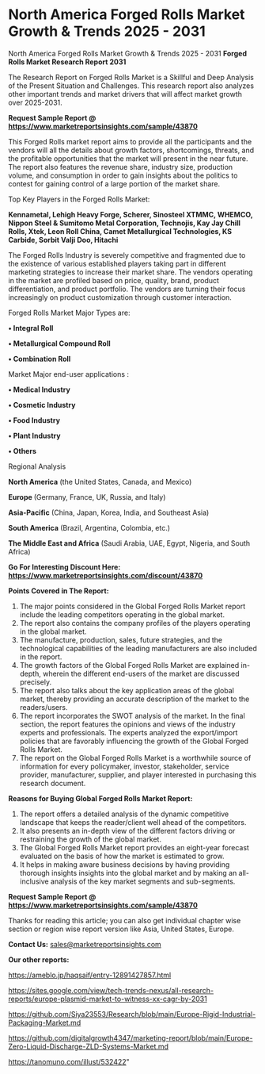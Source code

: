 # North America Forged Rolls Market Growth & Trends 2025 - 2031
North America Forged Rolls Market Growth & Trends 2025 - 2031
<strong>Forged Rolls Market Research Report 2031</strong>

The Research Report on Forged Rolls Market is a Skillful and Deep Analysis of the Present Situation and Challenges. This research report also analyzes other important trends and market drivers that will affect market growth over 2025-2031.

<strong>Request Sample Report @ <a href=https://www.marketreportsinsights.com/sample/43870>https://www.marketreportsinsights.com/sample/43870</a></strong>

This Forged Rolls market report aims to provide all the participants and the vendors will all the details about growth factors, shortcomings, threats, and the profitable opportunities that the market will present in the near future. The report also features the revenue share, industry size, production volume, and consumption in order to gain insights about the politics to contest for gaining control of a large portion of the market share.

Top Key Players in the Forged Rolls Market:

<strong>Kennametal, Lehigh Heavy Forge, Scherer, Sinosteel XTMMC, WHEMCO, Nippon Steel & Sumitomo Metal Corporation, Technojis, Kay Jay Chill Rolls, Xtek, Leon Roll China, Camet Metallurgical Technologies, KS Carbide, Sorbit Valji Doo, Hitachi</strong>

The Forged Rolls Industry is severely competitive and fragmented due to the existence of various established players taking part in different marketing strategies to increase their market share. The vendors operating in the market are profiled based on price, quality, brand, product differentiation, and product portfolio. The vendors are turning their focus increasingly on product customization through customer interaction.

Forged Rolls Market Major Types are:

<strong>•  Integral Roll

•  Metallurgical Compound Roll

•  Combination Roll</strong>

Market Major end-user applications :

<strong>•  Medical Industry

•  Cosmetic Industry

•  Food Industry

•  Plant Industry

•  Others</strong>

Regional Analysis

</u><strong><b>North America</b></strong> (the United States, Canada, and Mexico)

<strong><b>Europe </b></strong>(Germany, France, UK, Russia, and Italy)

<strong><b>Asia-Pacific</b></strong> (China, Japan, Korea, India, and Southeast Asia)

<strong><b>South America</b></strong> (Brazil, Argentina, Colombia, etc.)

<strong><b>The Middle East and Africa</b></strong> (Saudi Arabia, UAE, Egypt, Nigeria, and South Africa)

<strong>Go For Interesting Discount Here: <a href=https://www.marketreportsinsights.com/discount/43870>https://www.marketreportsinsights.com/discount/43870</a></strong>

<strong>Points Covered in The Report:</strong>
<ol>
  <li>The major points considered in the Global Forged Rolls Market report include the leading competitors operating in the global market.</li>
  <li>The report also contains the company profiles of the players operating in the global market.</li>
  <li>The manufacture, production, sales, future strategies, and the technological capabilities of the leading manufacturers are also included in the report.</li>
  <li>The growth factors of the Global Forged Rolls Market are explained in-depth, wherein the different end-users of the market are discussed precisely.</li>
  <li>The report also talks about the key application areas of the global market, thereby providing an accurate description of the market to the readers/users.</li>
  <li>The report incorporates the SWOT analysis of the market. In the final section, the report features the opinions and views of the industry experts and professionals. The experts analyzed the export/import policies that are favorably influencing the growth of the Global Forged Rolls Market.</li>
  <li>The report on the Global Forged Rolls Market is a worthwhile source of information for every policymaker, investor, stakeholder, service provider, manufacturer, supplier, and player interested in purchasing this research document.</li>
</ol>
<strong>Reasons for Buying Global Forged Rolls Market Report:</strong>

<ol>
  <li>The report offers a detailed analysis of the dynamic competitive landscape that keeps the reader/client well ahead of the competitors.</li>
  <li>It also presents an in-depth view of the different factors driving or restraining the growth of the global market.</li>
  <li>The Global Forged Rolls Market report provides an eight-year forecast evaluated on the basis of how the market is estimated to grow.</li>
  <li>It helps in making aware business decisions by having providing thorough insights insights into the global market and by making an all-inclusive analysis of the key market segments and sub-segments.</li>
</ol>
<strong>Request Sample Report @ <a href=https://www.marketreportsinsights.com/sample/43870>https://www.marketreportsinsights.com/sample/43870</a></strong>


Thanks for reading this article; you can also get individual chapter wise section or region wise report version like Asia, United States, Europe.

<strong>Contact Us:</strong>
sales@marketreportsinsights.com

<strong>Our other reports:</strong>

<a href=https://ameblo.jp/haqsaif/entry-12891427857.html>https://ameblo.jp/haqsaif/entry-12891427857.html</a>

<a href=https://sites.google.com/view/tech-trends-nexus/all-research-reports/europe-plasmid-market-to-witness-xx-cagr-by-2031>https://sites.google.com/view/tech-trends-nexus/all-research-reports/europe-plasmid-market-to-witness-xx-cagr-by-2031</a>

<a href=https://github.com/Siya23553/Research/blob/main/Europe-Rigid-Industrial-Packaging-Market.md>https://github.com/Siya23553/Research/blob/main/Europe-Rigid-Industrial-Packaging-Market.md</a>

<a href=https://github.com/digitalgrowth4347/marketing-report/blob/main/Europe-Zero-Liquid-Discharge-ZLD-Systems-Market.md>https://github.com/digitalgrowth4347/marketing-report/blob/main/Europe-Zero-Liquid-Discharge-ZLD-Systems-Market.md</a>

<a href=https://tanomuno.com/illust/532422>https://tanomuno.com/illust/532422</a>"
